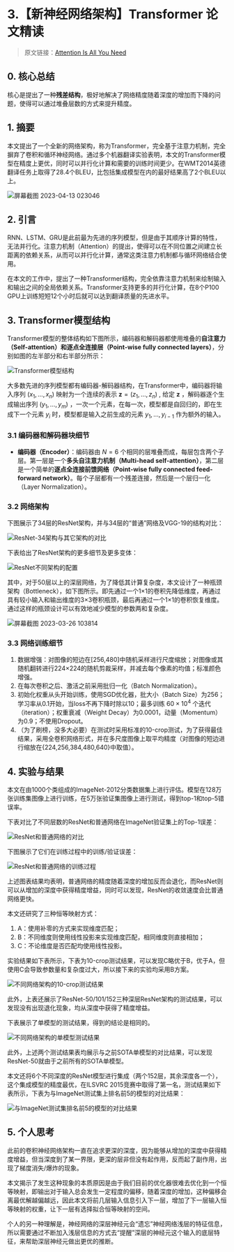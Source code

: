# 3.【新神经网络架构】Transformer 论文精读

> 原文链接：[Attention Is All You Need](https://proceedings.neurips.cc/paper_files/paper/2017/file/3f5ee243547dee91fbd053c1c4a845aa-Paper.pdf)

## 0. 核心总结

核心是提出了一种**残差结构**，极好地解决了网络精度随着深度的增加而下降的问题，使得可以通过堆叠层数的方式来提升精度。

## 1. 摘要

本文提出了一个全新的网络架构，称为Transformer，完全基于注意力机制，完全摒弃了卷积和循环神经网络。通过多个机器翻译实验表明，本文的Transformer模型在精度上更优，同时可以并行化计算和需要的训练时间更少。在WMT2014英德翻译任务上取得了28.4个BLEU，比包括集成模型在内的最好结果高了2个BLEU以上。

![屏幕截图 2023-04-13 023046](https://i.imgur.com/VHXz0Mr.png)

## 2. 引言

RNN、LSTM、GRU是此前最为先进的序列模型，但是由于其顺序计算的特性，无法并行化。注意力机制（Attention）的提出，使得可以在不同位置之间建立长距离的依赖关系，从而可以并行化计算，通常这类注意力机制都与循环网络结合使用。

在本文的工作中，提出了一种Transformer结构，完全依靠注意力机制来绘制输入和输出之间的全局依赖关系。Transformer支持更多的并行化计算，在8个P100 GPU上训练短短12个小时后就可以达到翻译质量的先进水平。

## 3. Transformer模型结构

Transformer模型的整体结构如下图所示，编码器和解码器都使用堆叠的**自注意力（Self-attention）**和**逐点全连接层（Point-wise fully connected layers）**，分别如图的左半部分和右半部分所示：

![Transformer模型结构](https://i.imgur.com/couWgCO.png)

大多数先进的序列模型都有编码器-解码器结构，在Transformer中，编码器将输入序列 $(x_1,\ldots,x_n)$ 映射为一个连续的表示 $\pmb{z}=(z_1,\ldots,z_n)$ , 给定 $\pmb{z}$ ，解码器逐个生成输出序列 $(y_1,\ldots,y_m)$ ，一次一个元素，在每一次，模型都是自回归的，即在生成下一个元素 $y_i$ 时，模型都是输入之前生成的元素 $y_1,\ldots,y_{i-1}$ 作为额外的输入。

### 3.1 编码器和解码器块细节

- **编码器（Encoder）**：编码器由 $N=6$ 个相同的层堆叠而成，每层包含两个子层。第一层是一个**多头自注意力机制（Multi-head self-attention）**，第二层是一个简单的**逐点全连接前馈网络（Point-wise fully connected feed-forward network）**。每个子层都有一个残差连接，然后是一个层归一化（Layer Normalization）。

### 3.2 网络架构

下图展示了34层的ResNet架构，并与34层的“普通”网络及VGG-19的结构对比：

![ResNet-34架构与其它架构的对比](https://i.imgur.com/hhl8lxx.png)

下表给出了ResNet架构的更多细节及更多变体：

![ResNet不同架构的配置](https://i.imgur.com/Oz8YCZD.png)

其中，对于50层以上的深层网络，为了降低其计算复杂度，本文设计了一种瓶颈架构（Bottleneck），如下图所示。即先通过一个1×1的卷积先降低维度，再通过具有较小输入和输出维度的3×3卷积瓶颈，最后再通过一个1×1的卷积恢复维度。通过这样的瓶颈设计可以有效地减少模型的参数两和复杂度。

![屏幕截图 2023-03-26 103814](https://i.imgur.com/iOc24tZ.png)

### 3.3 网络训练细节

1. 数据增强：对图像的短边在[256,480]中随机采样进行尺度缩放；对图像或其随机翻转进行224×224的随机剪裁采样，并减去每个像素的均值；标准颜色增强。
2. 在每次卷积之后、激活之前采用批归一化（Batch Normalization）。
3. 初始化权重从头开始训练，使用SGD优化器，批大小（Batch Size）为256；学习率从0.1开始，当loss不再下降时除以10；最多训练 $60 \times 10^4$ 个迭代（iteration）；权重衰减（Weight Decay）为0.0001，动量（Momentum）为0.9；不使用Dropout。
4. （为了刷榜，没多大必要）在测试时采用标准的10-crop测试，为了获得最佳结果，采用全卷积网络形式，并在多尺度图像上取平均精度（对图像的短边进行缩放在{224,256,384,480,640}中取值）。

## 4. 实验与结果

本文在由1000个类组成的ImageNet-2012分类数据集上进行评估。模型在128万张训练集图像上进行训练，在5万张验证集图像上进行测试，得到top-1和top-5错误率。

下表对比了不同层数的ResNet和普通网络在ImageNet验证集上的Top-1误差：

![ResNet和普通网络的对比](https://i.imgur.com/LQorajE.png)

下图展示了它们在训练过程中的训练/验证误差：

![ResNet和普通网络的训练过程](https://i.imgur.com/OKkMSIU.png)

上述图表结果均表明，普通网络的精度随着深度的增加反而会退化，而ResNet则可以从增加的深度中获得精度增益，同时可以发现，ResNet的收敛速度会比普通网络更快。

本文还研究了三种恒等映射方式：

1. A：使用补零的方式来实现维度匹配；
2. B：不同维度则使用线性投影来实现维度匹配，相同维度则直接相加；
3. C：不论维度是否匹配均使用线性投影。

实验结果如下表所示，下表为10-crop测试结果，可以发现C略优于B，优于A，但使用C会导致参数量和复杂度过大，所以接下来的实验均采用B方案。

![不同网络架构的10-crop测试结果](https://i.imgur.com/lfMBvg5.png)

此外，上表还展示了ResNet-50/101/152三种深层ResNet架构的测试结果，可以发现没有出现退化现象，均从深度中获得了精度增益。

下表展示了单模型的测试结果，得到的结论是相同的。

![不同网络架构的单模型测试结果](https://i.imgur.com/HBlhfBt.png)

此外，上述两个测试结果表均展示与之前SOTA单模型的对比结果，可以发现ResNet-50就由于之前所有的SOTA单模型。

本文还将6个不同深度的ResNet模型进行集成（两个152层，其余深度各一个），这个集成模型的精度最优，在ILSVRC 2015竞赛中取得了第一名，测试结果如下表所示，下表为与ImageNet测试集上排名前5的模型的对比结果：

![与ImageNet测试集排名前5的模型的对比结果](https://i.imgur.com/RDubP6g.png)

## 5. 个人思考

此前的卷积神经网络架构一直在追求更深的深度，因为能够从增加的深度中获得精度增益，但当深度到了某一界限，更深的层非但没有起作用，反而起了副作用，出现了梯度消失/爆炸的现象。

本文揭示了发生这种现象的本质原因是由于我们目前的优化器很难去优化到一个恒等映射，即输出对于输入总会发生一定程度的偏移，随着深度的增加，这种偏移会离最优解越偏越远，因此本文将前几层输入信息引入下一层，增加了下一层输入恒等映射的权重，让下一层有选择拟合恒等映射的空间。

个人的另一种理解是，神经网络的深层神经元会“遗忘”神经网络浅层的特征信息，所以需要通过不断加入浅层信息的方式去“提醒”深层的神经元这个输入的底层特征，来帮助深层神经元做出更优的推断。
